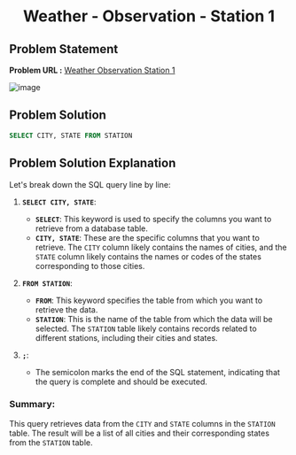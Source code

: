 <h1 align='center'>Weather - Observation - Station 1</h1>

## Problem Statement

**Problem URL :** [Weather Observation Station 1](https://www.hackerrank.com/challenges/weather-observation-station-1/problem?isFullScreen=true)

![image](https://github.com/user-attachments/assets/ae3f48b4-0915-48ec-9302-3ba7d7d5cfd1)


## Problem Solution
```sql
SELECT CITY, STATE FROM STATION
```

## Problem Solution Explanation

Let's break down the SQL query line by line:

1. **`SELECT CITY, STATE`**:
   - **`SELECT`**: This keyword is used to specify the columns you want to retrieve from a database table.
   - **`CITY, STATE`**: These are the specific columns that you want to retrieve. The `CITY` column likely contains the names of cities, and the `STATE` column likely contains the names or codes of the states corresponding to those cities.

2. **`FROM STATION`**:
   - **`FROM`**: This keyword specifies the table from which you want to retrieve the data.
   - **`STATION`**: This is the name of the table from which the data will be selected. The `STATION` table likely contains records related to different stations, including their cities and states.

3. **`;`**:
   - The semicolon marks the end of the SQL statement, indicating that the query is complete and should be executed.

### Summary:
This query retrieves data from the `CITY` and `STATE` columns in the `STATION` table. The result will be a list of all cities and their corresponding states from the `STATION` table.

